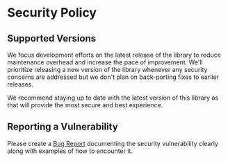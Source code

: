 # Security Policy

## Supported Versions

We focus development efforts on the latest release of the library to reduce maintenance overhead and increase the pace of improvement.  We'll prioritize releasing a new version of the library whenever any security concerns are addressed but we don't plan on back-porting fixes to earlier releases.

We recommend staying up to date with the latest version of this library as that will provide the most secure and best experience.

## Reporting a Vulnerability

Please create a [Bug Report](https://github.com/daniel-rusu/pods4k/issues/new?labels=bug&template=bug_report.md) documenting the security vulnerability clearly along with examples of how to encounter it.
